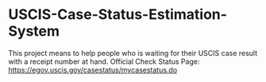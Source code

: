 # USCIS-Case-Status-Estimation-System
This project means to help people who is waiting for their USCIS case result with a receipt number at hand. 
Official Check Status Page: https://egov.uscis.gov/casestatus/mycasestatus.do 
